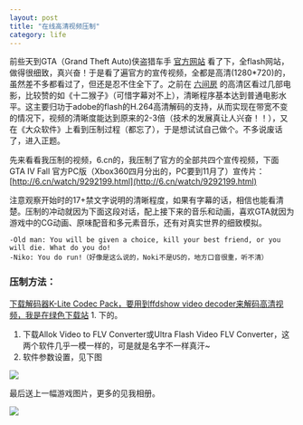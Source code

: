 ```yaml
---
layout: post
title: "在线高清视频压制"
category: life
---
```


前些天到GTA（Grand Theft Auto)侠盗猎车手 [官方网站](http://www.rockstargames.com) 看了下，全flash网站，做得很细致，真兴奋！于是看了遍官方的宣传视频，全都是高清(1280*720)的，虽然差不多都看过了，但还是忍不住全下了。之前在 [六间房](http://6.cn) 的高清区看过几部电影，比较赞的如《十二猴子》（可惜字幕对不上），清晰程序基本达到普通电影水平。这主要归功于adobe的flash的H.264高清解码的支持，从而实现在带宽不变的情况下，视频的清晰度能达到原来的2-3倍（技术的发展真让人兴奋！！），又在《大众软件》上看到压制过程（都忘了），于是想试试自己做个。不多说废话了，进入正题。

先来看看我压制的视频，6.cn的，我压制了官方的全部共四个宣传视频，下面GTA IV Fall 官方PC版（Xbox360四月分出的，PC要到11月了）宣传片： [http://6.cn/watch/9292199.html](http://6.cn/watch/9292199.html) 

注意观察开始时的17+禁文字说明的清晰程度，如果有字幕的话，相信也能看清楚。压制的冲动就因为下面这段对话，配上接下来的音乐和动画，喜欢GTA就因为游戏中的CG动画、原味配音和多元素音乐，还有对真实世界的细致模拟。

```
-Old man: You will be given a choice, kill your best friend, or you will die. What do you do!
-Niko: You do run!（好像是这么说的，Noki不是US的，地方口音很重，听不清）
```



### 压制方法： ###
[下载解码器K-Lite Codec Pack，要用到ffdshow video decoder来解码高清视频，我是在绿色下载站](http://www.greendown.cn) 1.    下的。
1.    下载Allok Video to FLV Converter或Ultra Flash Video FLV Converter，这两个软件几乎一模一样的，可是就是名字不一样真汗~
1.    软件参数设置，见下图

![](http://hiphotos.baidu.com/maxint/pic/item/d12f80d9af06413710df9b94.jpg)

最后送上一幅游戏图片，更多的见我相册。

[![](http://hiphotos.baidu.com/maxint/pic/item/8210df6d3eb1a5e042169401.jpg)](http://hiphotos.baidu.com/maxint/pic/item/8210df6d3eb1a5e042169401.jpg)
